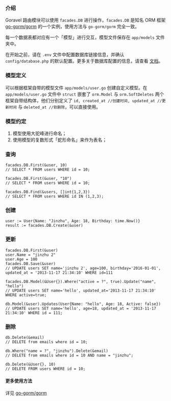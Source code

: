 ### 介绍

Goravel 路由模块可以使用 `facades.DB` 进行操作，`facades.DB` 是知名 ORM 框架 [go-gorm/gorm](https://github.com/go-gorm/gorm) 的一个实例，使用方法与 `go-gorm/gorm` 完全一致。

每一个数据表都对应有一个「模型」进行交互，模型文件保存在 `app/models` 文件夹中。

在开始之前，请在 `.env` 文件中配置数据库链接信息，并确认 `config/database.php` 的默认配置。更多关于数据库配置的信息，请查看 [文档](../入门指南/配置信息.md)。

### 模型定义

可以根据框架自带的模型文件 `app/models/user.go` 创建自定义模型。在 `app/models/user.go` 文件中 `struct` 嵌套了 `orm.Model` 与 `orm.SoftDeletes` 两个框架自带结构体，他们分别定义了 `id, created_at //创建时间, updated_at //更新时间` 与 `deleted_at //软删除`，可以直接使用。

### 模型约定

1. 模型使用大驼峰进行命名；
2. 使用模型的复数形式「蛇形命名」来作为表名；

### 查询
```
facades.DB.First(&user, 10)
// SELECT * FROM users WHERE id = 10;

facades.DB.First(&user, "10")
// SELECT * FROM users WHERE id = 10;

facades.DB.Find(&users, []int{1,2,3})
// SELECT * FROM users WHERE id IN (1,2,3);
```

### 创建
```
user := User{Name: "Jinzhu", Age: 18, Birthday: time.Now()}
result := facades.DB.Create(&user)
```

### 更新
```
facades.DB.First(&user)
user.Name = "jinzhu 2"
user.Age = 100
facades.DB.Save(&user)
// UPDATE users SET name='jinzhu 2', age=100, birthday='2016-01-01', updated_at = '2013-11-17 21:34:10' WHERE id=111

facades.DB.Model(&User{}).Where("active = ?", true).Update("name", "hello")
// UPDATE users SET name='hello', updated_at='2013-11-17 21:34:10' WHERE active=true;

db.Model(&user).Updates(User{Name: "hello", Age: 18, Active: false})
// UPDATE users SET name='hello', age=18, updated_at = '2013-11-17 21:34:10' WHERE id = 111;
```

### 删除
```
db.Delete(&email)
// DELETE from emails where id = 10;

db.Where("name = ?", "jinzhu").Delete(&email)
// DELETE from emails where id = 10 AND name = "jinzhu";

db.Delete(&User{}, 10)
// DELETE FROM users WHERE id = 10;
```

#### 更多使用方法

详见 [go-gorm/gorm](https://github.com/go-gorm/gorm)  
